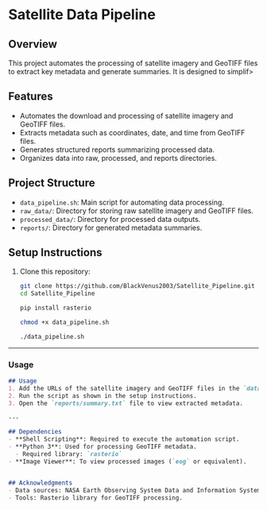 # Satellite Data Pipeline

## Overview
This project automates the processing of satellite imagery and GeoTIFF files to extract key metadata and generate summaries. It is designed to simplif>


## Features
- Automates the download and processing of satellite imagery and GeoTIFF files.
- Extracts metadata such as coordinates, date, and time from GeoTIFF files.
- Generates structured reports summarizing processed data.
- Organizes data into raw, processed, and reports directories.

## Project Structure
- `data_pipeline.sh`: Main script for automating data processing.
- `raw_data/`: Directory for storing raw satellite imagery and GeoTIFF files.
- `processed_data/`: Directory for processed data outputs.
- `reports/`: Directory for generated metadata summaries.

## Setup Instructions
1. Clone this repository:
   ```bash
   git clone https://github.com/BlackVenus2003/Satellite_Pipeline.git
   cd Satellite_Pipeline

   pip install rasterio

   chmod +x data_pipeline.sh

   ./data_pipeline.sh

---

### **Usage**
```markdown
## Usage
1. Add the URLs of the satellite imagery and GeoTIFF files in the `data_pipeline.sh` script.
2. Run the script as shown in the setup instructions.
3. Open the `reports/summary.txt` file to view extracted metadata.

---

## Dependencies
- **Shell Scripting**: Required to execute the automation script.
- **Python 3**: Used for processing GeoTIFF metadata.
  - Required library: `rasterio`
- **Image Viewer**: To view processed images (`eog` or equivalent).


## Acknowledgments
- Data sources: NASA Earth Observing System Data and Information System (EOSDIS).
- Tools: Rasterio library for GeoTIFF processing.



